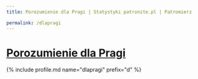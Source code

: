 ```yaml
---
title: Porozumienie dla Pragi | Statystyki patronite.pl | Patromierz

permalink: /dlapragi
---
```


# [Porozumienie dla Pragi](https://patronite.pl/dlapragi)

{% include profile.md name="dlapragi" prefix="d" %}
